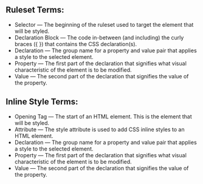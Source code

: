 ## Ruleset Terms:

- Selector — The beginning of the ruleset used to target the element that will be styled.
- Declaration Block — The code in-between (and including) the curly braces ({ }) that contains the CSS declaration(s).
- Declaration — The group name for a property and value pair that applies a style to the selected element.
- Property — The first part of the declaration that signifies what visual characteristic of the element is to be modified.
- Value — The second part of the declaration that signifies the value of the property.

## Inline Style Terms:

- Opening Tag — The start of an HTML element. This is the element that will be styled.
- Attribute — The style attribute is used to add CSS inline styles to an HTML element.
- Declaration — The group name for a property and value pair that applies a style to the selected element.
- Property — The first part of the declaration that signifies what visual characteristic of the element is to be modified.
- Value — The second part of the declaration that signifies the value of the property.
